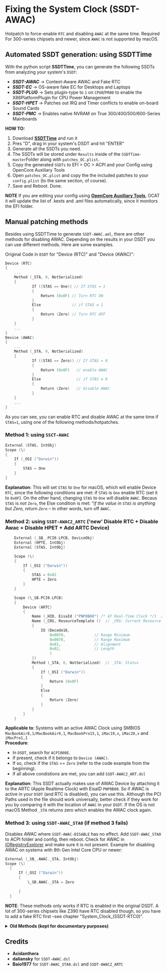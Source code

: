 # Fixing the System Clock (SSDT-AWAC)

Hotpatch to force-enable `RTC` and disabling `AWAC` at the same time. Required For 300-series chipsets and newer, since `AWAC` is not supported by macOS.

## Automated SSDT generation: using SSDTTime
With the python script **SSDTTime**, you can generate the following SSDTs from analyzing your system's `DSDT`:

* ***SSDT-AWAC*** &rarr; Context-Aware AWAC and Fake RTC
* ***SSDT-EC*** &rarr; OS-aware fake EC for Desktops and Laptops
* ***SSDT-PLUG*** &rarr; Sets plugin-type to `1` on `CPU0`/`PR00` to enable the X86PlatformPlugin for CPU Power Management
* ***SSDT-HPET*** &rarr; Patches out IRQ and Timer conflicts to enable on-board Sound Cards
* ***SSDT-PMC*** &rarr; Enables native NVRAM on True 300/400/500/600-Series Mainboards

**HOW TO:**

1. Download [**SSDTTime**](https://github.com/corpnewt/SSDTTime) and run it
2. Pres "D", drag in your system's DSDT and hit "ENTER"
3. Generate all the SSDTs you need.
4. The SSDTs will be stored under `Results` inside of the `SSDTTime-master`Folder along with `patches_OC.plist`.
5. Copy the generated `SSDTs` to EFI > OC > ACPI and your Config using OpenCore Auxiliary Tools
6. Open `patches_OC.plist` and copy the the included patches to your `config.plist` (to the same section, of course).
7. Save and Reboot. Done. 

**NOTE**
If you are editing your config using [**OpenCore Auxiliary Tools**](https://github.com/ic005k/QtOpenCoreConfig/releases), OCAT it will update the list of .kexts and .aml files automatically, since it monitors the EFI folder.

## Manual patching methods
Besides using SSDTTime to generate `SSDT-AWAC.aml`, there are other methods for disabling AWAC. Depending on the results in your DSDT you can use different methods. Here are some examples.

Original Code in `DSDT` for "Device (RTC)" and "Device (AWAC)":

```swift
Device (RTC)
{
    ...
    Method (_STA, 0, NotSerialized)
    {
            If ((STAS == One)) // If STAS = 1
            {
                Return (0x0F) // Turn RTC ON
            }
            Else 			  // if STAS ≠ 1
            {
                Return (Zero) // Turn RTC OFF
            }
    }
    ...
}
Device (AWAC)
{
    ...
    Method (_STA, 0, NotSerialized)
    {
            If ((STAS == Zero))	// If STAS = 0
            {
                Return (0x0F) 	// enable AWAC
            }
            Else				// if STAS ≠ 0
            {
                Return (Zero)	// disable AWAC
            }
    }
    ...
}
```
As you can see, you can enable RTC and disable AWAC at the same time if `STAS=1`, using one of the following methods/hotpatches.

### Method 1: using `SSCT-AWAC`
```swift
External (STAS, IntObj)
Scope (\)
{
    If (_OSI ("Darwin"))
    {
        STAS = One
    }
}
``` 
**Explanation**: This will set `STAS` to `One` for macOS, which will enable Device `RTC`, since the following conditions are met: if `STAS` is `One` enable RTC (set it to `0x0F`). On the other hand, changing `STAS` to `One` will disable `AWAC`. Becaus `STAS` is *not* `Zero`, the Else condition is met: *"if the value in `STAS` is anything but Zero, return `Zero`* – in other words, turn off `AWAC`.

### Method 2: using `SSDT-AWAC2_ARTC` ('new' Disable RTC + Disable Awac + Disable HPET + Add ARTC Device) 

```swift
    External (_SB_.PCI0.LPCB, DeviceObj)
    External (HPTE, IntObj)
    External (STAS, IntObj)

    Scope (\)
    {
        If (_OSI ("Darwin"))
        {
            STAS = 0x02
            HPTE = Zero
        }
    }

    Scope (\_SB.PCI0.LPCB)
    {
        Device (ARTC)
        {
            Name (_HID, EisaId ("PNP0B00") /* AT Real-Time Clock */)  // _HID: Hardware ID
            Name (_CRS, ResourceTemplate ()  // _CRS: Current Resource Settings
            {
                IO (Decode16,
                    0x0070,             // Range Minimum
                    0x0070,             // Range Maximum
                    0x01,               // Alignment
                    0x02,               // Length
                    )
            })
            Method (_STA, 0, NotSerialized)  // _STA: Status
            {
                If (_OSI ("Darwin"))
                {
                    Return (0x0F)
                }
                Else
                {
                    Return (Zero)
                }
            }
        }
    }
``` 

**Applicable to**: Systems with an active AWAC Clock using SMBIOS `MacBookAir8,1/MacBookAir9,1`, `MacBookPro15,1`, `iMac19,x`, `iMac20,x` and `iMacPro1,1`</br>
**Procedure**: 

- In `DSDT`, search for `ACPI000E`. 
- If present, check if it belongs to `Device (AWAC)`. 
- If so, check if the `STAS` == `Zero` (refer to the code example from the beginning).
- If all above condistions are met, you can add `SSDT-AWAC2_ART.dsl`

**Explanation**: This SSDT actually makes use of AWAC Device by attaching it to the ARTC (Apple Realtime Clock) with EisaID `PNP0B00`. So if AWAC is active in your `DSDT` (and RTC is disabled), you can use this. Although the PCI Paths used in the file should work universally, better check if they work for you by comparing it with the location of `AWAC` in your `DSDT`. If the OS is not macOS Method `_STA` returns zero which enables the AWAC clock again.

### Method 3: using `SSDT-AWAC_STA0` (if method 3 fails)
Disables AWAC where `SSDT-AWAC-DISABLE` has no effect. Add `SSDT-AWAC_STA0` to ACPI folder and config, then reboot. Check for AWAC in [IORegistryExplorer](https://github.com/utopia-team/IORegistryExplorer/releases) and make sure it is not present. Example for disabling AWAC on systems with 8th Gen Intel Core CPU or newer:

```swift
External (_SB_.AWAC._STA, IntObj)
Scope (\)
  {
      If (_OSI ("Darwin"))
      {
          \_SB.AWAC._STA = Zero
          
      }
  }
```
**NOTE**: These methods only works if RTC is enabled in the original DSDT. A lot of 300-series chipsets like Z390 have RTC disabled though, so you have to add a fake RTC first –see chapter "System_Clock_(SSDT-RTC0)".

<details>
<summary><strong>Old Methods (kept for documentary purposes)</strong></summary>

# Binary Name Change

## Description

The method described in this article is not a renaming of `Device` or `Method` in the usual sense, but a binary renaming to enable or disable a device.

## Risks

ACPI binary renaming may affect other systems when OC is introduced to other systems.

## Example

Let's take the example of enabling `HPET`. We want it to return `0x0F` for `_STA`.

Binary renaming.

**Find**: `00 A0 08 48 50` "Note: `00` = `{`; `A0` = `If` ......  
**Replace**: `00 A4 0A 0F A3` `Note: `00` = `{`; `A4 0A 0F` = `Return(0x0F)`; `A3` = `Noop` for completing the number of bytes`

- Original Code:

  ```Swift
    Method (_STA, 0, NotSerialized)
    {
        If (HPTE)
        {
            Return (0x0F)
        }
        Return (Zero)
    }
  ```

- Code after name change:

  ```Swift
    Method (_STA, 0, NotSerialized)
    {
          Return (0x0F)
          Noop
          TE** ()
          Return (Zero)
    }
  ```

	**Explanation**: There is an obvious error after renaming, but this error is not harmful. First, the contents after `Return (0x0F)` will not be executed. Second, the error is located inside `{}` and does not affect the rest of the content.

	As a practical matter, we should ensure the integrity of the renamed syntax as much as possible. Here is the complete `Find`, `Replace` data:
  
  **Find**:`00 A0 08 48 50 54 45 A4 0A 0F A4 00`  
  **Replace**: `00 A4 0A 0F A3 A3 A3 A3 A3 A3 A3 A3 A3 A3 `
  
  Complete `Replace` post-code:
  
  ```Swift
    Method (_STA, 0, NotSerialized)
    Return (0x0F)
        Return (0x0F)
        Noop
        Noop
        Noop
        Noop
        Noop
        Noop
        Noop
        Noop
    }
  ```

## Request

- ***ACPI*** original file

  The `Find` binary file must be the ***ACPI*** original file, which cannot have been modified or saved by any software, i.e. it must be the original binary file provided by the machine.

- `Find` uniqueness, correctness

   There is only one number of `Find`, **unless** we intend to perform the same `Find` and `Replace` operations on multiple locations.

   **Special Note**: Any rewriting of a piece of code to find confirmed binary data from it is highly implausible!

- Number of `Replace` bytes

  The number of `Find`, `Replace` bytes must be equal. For example, if `Find` is 10 bytes, then `Replace` is also 10 bytes. If `Replace` is less than 10 bytes, use `A3` (null operation) to make up for it.

## `Find` Data lookup method

Usually, you can open the same `ACPI` file with binary software (e.g. `010 Editor`) and `MaciASL.app`, and `Find` the relevant content in binary data and text, and observe the context, so you can quickly determine the `Find` data.

## `Replace` content

When `Find` is stated in the Requirements, [any rewriting of a piece of code to find confirmed binary data from it is highly implausible! However, `Replace` can do this. Following the example above, we write a piece of code.

```Swift
    DefinitionBlock ("", "SSDT", 2, "hack", "111", 0)
    {
        Method (_STA, 0, NotSerialized)
        {
            Return (0x0F)
        }
    }
```

After compiling and opening with binary software, I found: `XX ... 5F 53 54 41 00 A4 0A 0F`, where `A4 0A 0F` is `Return (0x0F)`.

Note: `Replace` content should follow the ACPI specification and ASL language requirements.

## Caution

Updating BIOS may cause the name change to be invalid. The higher the number of `Find` & `Replace` bytes, the higher the possibility of failure.

### Attachment: TP-W530 Disable BAT1

**Find**: `00 A0 4F 04 5C 48 38 44 52`  
**Replace**: `00 A4 00 A3 A3 A3 A3 A3 A3 A3`

- Original code

  ```Swift
    Method (_STA, 0, NotSerialized)
    {
          If (\H8DR)
          {
              If (HB1A)
              {
              ...
    }
  ```

- Code after name change

  ```Swift
    Method (_STA, 0, NotSerialized)
    {
          Return (Zero)
          Noop
          Noop
          Noop
          Noop
          Noop
          Noop
          If (HB1A)
          ...
    }
  ```

# Preset variable method

## Description

- The **preset variables method** is to preassign values to some variables of ACPI (type `Name` and type `FieldUnitObj`) for the purpose of initialization. [Although these variables are assigned at the time of definition, they are not changed until `Method` calls them.
- Fixing these variables within `Scope (\)` through a third-party patch file can achieve the patching effect we expect.

## Risks

- The `variable` being fixed may exist in multiple places, and fixing it may affect other components while achieving our desired effect.
- The corrected `variable` may come from hardware information that can only be read but not written. This situation requires a combination of **binary renaming** and **SSDT patch**. It should be noted that it may not be possible to recover the renamed `variable` when the OC boots another system. See **Example 4**.

### Example 1

A device _STA Original.

```Swift
Method (_STA, 0, NotSerialized)
{
    ECTP (Zero)
    If ((SDS1 == 0x07))
    {
        Return (0x0F)
    }
    Return (Zero)
}
```

We need to disable this device for some reason, and for that purpose `_STA` should return `Zero`. From the original text, we can see that as long as `SDS1` is not equal to `0x07`. Using the **prefix variable method**, we can do the following.

```Swift
Scope (\)
{
    External (SDS1, FieldUnitObj)
    If (_OSI ("Darwin"))
    {
        SDS1 = 0
    }
}
```
 
### Example 2

When using the I2C patch, you may need to enable `GPIO`. See ***SSDT-OCGPI0-GPEN*** of the OCI2C-GPIO Patch.

An original article.

```Swift
Method (_STA, 0, NotSerialized)
{
    If ((GPEN == Zero))
    {
        Return (Zero)
    }
    Return (0x0F)
}
```

As you can see from the original, `GPIO` can be enabled as long as `GPEN` is not equal to `0`. Using the **prefix variable method** as follows.

```Swift
External(GPEN, FieldUnitObj)
Scope (\)
{
    If (_OSI ("Darwin"))
    {
        GPEN = 1
    }
}
```
### Example 3

When the `variable` is a read-only type, the solution is as follows.

- Change the name of the original `variable`.
- Redefine a `variable` with the same name in the patch file

E.g., an original

```Swift
OperationRegion (PNVA, SystemMemory, PNVB, PNVL)
Field (PNVA, AnyAcc, Lock, Preserve)
{
    ...
    IM01, 8,
    ...
}
...
If ((IM01 == 0x02))
{
    ...
}
```

Actual case `IM01` is not equal to 0x02, { ...} cannot be executed. To correct the error, **Binary rename** and **SSDT patch** are used.

**rename**: `IM01` rename `XM01`

```text
Find: 49 4D 30 31 08
Replace: 58 4D 30 31 08
```

**Patch**.

```Swift
Name (IM01, 0x02)
If (_OSI ("Darwin"))
{
    ...
}
Else
{
      IM01 = XM01 /* Same path as the original ACPI variable */
}
```
### Example 4

Change the enable bit of the device state using the assignment of the device's original `_STA` method (Method) referenced as `IntObj` to it.

Example of how this method can be used

```Swift
Method (_STA, 0, NotSerialized)
{
    If ((XXXX == Zero))
    {
        Return (Zero)
    }
    Return (0x0F)
}

Method (_STA, 0, NotSerialized)
{
    Return (0x0F)
}

Name (_STA, 0x0F)

```
It can be seen that the above example of `_STA` method contains only the enable bit to return the device state and the enable bit returned according to the conditions, if you want to not use the rename and change the conditions of the preset variables in the custom SSDT can be directly referenced to `_STA` method as `IntObj`

Example of operation to disable a device:

```Swift
External (_SB_.PCI0.XXXX._STA, IntObj)

\_SB.PCI0.XXXX._STA = Zero 

```
Please refer to **ASL Language Fundamentals** for the details of the `_STA` method's enable bit setting. 

The main reason why this method works in practice is that in the ACPI specification the `_STA` method has a higher priority than `_INI _ADR _HID` in the OS OSPM module for device state evaluation and initialization and the return value of `_STA` itself is an integer `Integer`.

An example of an operation that does not use this method:

```Swift
Method (_STA, 0, NotSerialized)
{
    ECTP (Zero)
    If (XXXX == One)
    {
        Return (0x0F)
    {
    
    Return (Zero)
}

Method (_STA, 0, NotSerialized)
{
    ^^^^GFX0.CLKF = 0x03
    Return (Zero)
}
```
From the above example, we can see that the original `_STA` method contains other operations `Method call ECTP (Zero)` and `Assignment operation ^^^GFX0.CLKF = 0x03`, in addition to setting the conditional device state enable bit.
Using this method will result in an error (non-ACPI Error) by invalidating other references and operations in the original `_STA` method

**Risk**: `XM01` may not be recovered when OC boots other systems.
</details>

## Credits
- **Acidanthera**
- **daliansky** for `SSDT-AWAC.dsl`
- **Baio1977** for `SSDT-AWAC_STA0.dsl` and `SSDT-AWAC2_ARTC`
